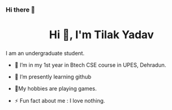 ### Hi there 👋
<h1 align="center">Hi 👋, I'm Tilak Yadav </h1>
<h3 align="center"></h3> I am an undergraduate student.

- 🔭 I’m in my 1st year in Btech CSE course in UPES, Dehradun.
- 🌱 I’m presently learning github
- 💬My hobbies are playing games.

- ⚡ Fun fact about me :  I love nothing.
